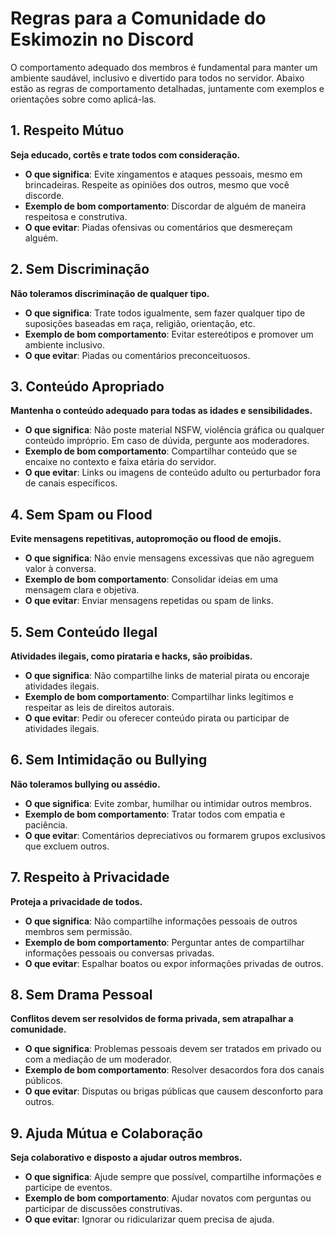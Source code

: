 # Regras para a Comunidade do Eskimozin no Discord

O comportamento adequado dos membros é fundamental para manter um ambiente saudável, inclusivo e divertido para todos no servidor. Abaixo estão as regras de comportamento detalhadas, juntamente com exemplos e orientações sobre como aplicá-las.

## 1. Respeito Mútuo

   **Seja educado, cortês e trate todos com consideração.**

- **O que significa**: Evite xingamentos e ataques pessoais, mesmo em brincadeiras. Respeite as opiniões dos outros, mesmo que você discorde.
- **Exemplo de bom comportamento**: Discordar de alguém de maneira respeitosa e construtiva.
- **O que evitar**: Piadas ofensivas ou comentários que desmereçam alguém.

## 2. Sem Discriminação

   **Não toleramos discriminação de qualquer tipo.**

- **O que significa**: Trate todos igualmente, sem fazer qualquer tipo de suposições baseadas em raça, religião, orientação, etc.
- **Exemplo de bom comportamento**: Evitar estereótipos e promover um ambiente inclusivo.
- **O que evitar**: Piadas ou comentários preconceituosos.

## 3. Conteúdo Apropriado

   **Mantenha o conteúdo adequado para todas as idades e sensibilidades.**

- **O que significa**: Não poste material NSFW, violência gráfica ou qualquer conteúdo impróprio. Em caso de dúvida, pergunte aos moderadores.
- **Exemplo de bom comportamento**: Compartilhar conteúdo que se encaixe no contexto e faixa etária do servidor.
- **O que evitar**: Links ou imagens de conteúdo adulto ou perturbador fora de canais específicos.

## 4. Sem Spam ou Flood

   **Evite mensagens repetitivas, autopromoção ou flood de emojis.**

- **O que significa**: Não envie mensagens excessivas que não agreguem valor à conversa.
- **Exemplo de bom comportamento**: Consolidar ideias em uma mensagem clara e objetiva.
- **O que evitar**: Enviar mensagens repetidas ou spam de links.

## 5. Sem Conteúdo Ilegal

   **Atividades ilegais, como pirataria e hacks, são proibidas.**

- **O que significa**: Não compartilhe links de material pirata ou encoraje atividades ilegais.
- **Exemplo de bom comportamento**: Compartilhar links legítimos e respeitar as leis de direitos autorais.
- **O que evitar**: Pedir ou oferecer conteúdo pirata ou participar de atividades ilegais.

## 6. Sem Intimidação ou Bullying

   **Não toleramos bullying ou assédio.**

- **O que significa**: Evite zombar, humilhar ou intimidar outros membros.
- **Exemplo de bom comportamento**: Tratar todos com empatia e paciência.
- **O que evitar**: Comentários depreciativos ou formarem grupos exclusivos que excluem outros.

## 7. Respeito à Privacidade

   **Proteja a privacidade de todos.**

- **O que significa**: Não compartilhe informações pessoais de outros membros sem permissão.
- **Exemplo de bom comportamento**: Perguntar antes de compartilhar informações pessoais ou conversas privadas.
- **O que evitar**: Espalhar boatos ou expor informações privadas de outros.

## 8. Sem Drama Pessoal

   **Conflitos devem ser resolvidos de forma privada, sem atrapalhar a comunidade.**

- **O que significa**: Problemas pessoais devem ser tratados em privado ou com a mediação de um moderador.
- **Exemplo de bom comportamento**: Resolver desacordos fora dos canais públicos.
- **O que evitar**: Disputas ou brigas públicas que causem desconforto para outros.

## 9. Ajuda Mútua e Colaboração

   **Seja colaborativo e disposto a ajudar outros membros.**

- **O que significa**: Ajude sempre que possível, compartilhe informações e participe de eventos.
- **Exemplo de bom comportamento**: Ajudar novatos com perguntas ou participar de discussões construtivas.
- **O que evitar**: Ignorar ou ridicularizar quem precisa de ajuda.
